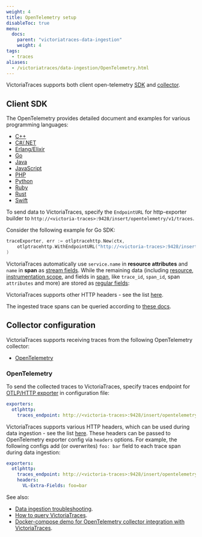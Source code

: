 ```yaml
---
weight: 4
title: OpenTelemetry setup
disableToc: true
menu:
  docs:
    parent: "victoriatraces-data-ingestion"
    weight: 4
tags:
  - traces
aliases:
  - /victoriatraces/data-ingestion/OpenTelemetry.html
---
```

VictoriaTraces supports both client open-telemetry [SDK](https://opentelemetry.io/docs/languages/) and [collector](https://opentelemetry.io/docs/collector/).

## Client SDK

The OpenTelemetry provides detailed document and examples for various programming languages:
- [C++](https://opentelemetry.io/docs/languages/cpp/)
- [C#/.NET](https://opentelemetry.io/docs/languages/dotnet/)
- [Erlang/Elixir](https://opentelemetry.io/docs/languages/erlang/)
- [Go](https://opentelemetry.io/docs/languages/go/)
- [Java](https://opentelemetry.io/docs/languages/java/)
- [JavaScript](https://opentelemetry.io/docs/languages/js/)
- [PHP](https://opentelemetry.io/docs/languages/php/)
- [Python](https://opentelemetry.io/docs/languages/python/)
- [Ruby](https://opentelemetry.io/docs/languages/ruby/)
- [Rust](https://opentelemetry.io/docs/languages/rust/)
- [Swift](https://opentelemetry.io/docs/languages/swift/)

To send data to VictoriaTraces, specify the `EndpointURL` for http-exporter builder to `http://<victoria-traces>:9428/insert/opentelemetry/v1/traces`.

Consider the following example for Go SDK:

```go
traceExporter, err := otlptracehttp.New(ctx,
	otlptracehttp.WithEndpointURL("http://<victoria-traces>:9428/insert/opentelemetry/v1/traces"),
)
```

VictoriaTraces automatically use `service.name` in **resource attributes** and `name` in **span** as [stream fields](https://docs.victoriametrics.com/victoriatraces/keyconcepts/#stream-fields).
While the remaining data (including [resource](https://opentelemetry.io/docs/specs/otel/overview/#resources), [instrumentation scope](https://opentelemetry.io/docs/specs/otel/common/instrumentation-scope/), and fields in [span](https://opentelemetry.io/docs/specs/otel/trace/api/#span), like `trace_id`, `span_id`, span `attributes` and more) are stored as [regular fields](https://docs.victoriametrics.com/victoriatraces/keyconcepts/#data-model):

VictoriaTraces supports other HTTP headers - see the list [here](https://docs.victoriametrics.com/victoriatraces/data-ingestion/#http-headers).

The ingested trace spans can be queried according to [these docs](https://docs.victoriametrics.com/victoriatraces/querying/).

## Collector configuration

VictoriaTraces supports receiving traces from the following OpenTelemetry collector:

* [OpenTelemetry](#opentelemetry)

### OpenTelemetry

To send the collected traces to VictoriaTraces, specify traces endpoint for [OTLP/HTTP exporter](https://github.com/open-telemetry/opentelemetry-collector/blob/main/exporter/otlphttpexporter/README.md) in configuration file:

```yaml
exporters:
  otlphttp:
    traces_endpoint: http://<victoria-traces>:9428/insert/opentelemetry/v1/traces
```

VictoriaTraces supports various HTTP headers, which can be used during data ingestion - see the list [here](https://docs.victoriametrics.com/victoriatraces/data-ingestion/#http-headers).
These headers can be passed to OpenTelemetry exporter config via `headers` options. For example, the following configs add (or overwrites) `foo: bar` field to each trace span during data ingestion:

```yaml
exporters:
  otlphttp:
    traces_endpoint: http://<victoria-traces>:9428/insert/opentelemetry/v1/traces
    headers:
      VL-Extra-Fields: foo=bar
```

See also:

* [Data ingestion troubleshooting](https://docs.victoriametrics.com/victoriatraces/data-ingestion/#troubleshooting).
* [How to query VictoriaTraces](https://docs.victoriametrics.com/victoriatraces/querying/).
* [Docker-compose demo for OpenTelemetry collector integration with VictoriaTraces](https://github.com/VictoriaMetrics/VictoriaMetrics/tree/master/deployment/docker/victoriatraces/opentelemetry-collector).
